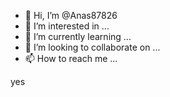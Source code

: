 - 👋 Hi, I’m @Anas87826
- 👀 I’m interested in ...
- 🌱 I’m currently learning ...
- 💞️ I’m looking to collaborate on ...
- 📫 How to reach me ...

<!---
Anas87826/Anas87826 is a ✨ special ✨ repository because its `README.md` (this file) appears on your GitHub profile.
You can click the Preview link to take a look at your changes.
--->yes
